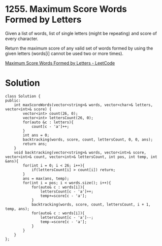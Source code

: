 # 1255. Maximum Score Words Formed by Letters

Given a list of words, list of  single letters (might be repeating) and score of every character.

Return the maximum score of any valid set of words formed by using the given letters (words[i] cannot be used two or more times).

[Maximum Score Words Formed by Letters - LeetCode](https://leetcode.com/problems/maximum-score-words-formed-by-letters/)

# Solution
```
class Solution {
public:
    int maxScoreWords(vector<string>& words, vector<char>& letters, vector<int>& score) {
        vector<int> count(26, 0); 
        vector<int> lettersCount(26, 0);
        for(auto &c : letters){
            count[c - 'a']++;
        }
        int ans = 0;
        backtracking(words, score, count, lettersCount, 0, 0, ans);
        return ans;
    }
    void backtracking(vector<string>& words, vector<int>& score, vector<int>& count, vector<int>& lettersCount, int pos, int temp, int &ans){
        for(int i = 0; i < 26; i++){
            if(lettersCount[i] > count[i]) return;
        }
        ans = max(ans, temp);
        for(int i = pos; i < words.size(); i++){
            for(auto& c : words[i]){
                lettersCount[c - 'a']++;
                temp+=score[c - 'a'];
            }
            backtracking(words, score, count, lettersCount, i + 1, temp, ans);
            for(auto& c : words[i]){
                lettersCount[c - 'a']--;
                temp-=score[c - 'a'];
            }
        }
    }
};
```